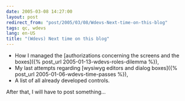```yaml
---
date: 2005-03-08 14:27:00
layout: post
redirect_from: "post/2005/03/08/Wdevs-Next-time-on-this-blog"
tags: qc, wdevs
lang: en-US
title: "(Wdevs) Next time on this blog"
---
```


* How I managed the [authorizations
concerning the screens and the boxes]({% post_url 2005-01-13-wdevs-roles-dilemma %}),
* My last attempts regarding [wysiwyg editors and
dialog boxes]({% post_url 2005-01-06-wdevs-time-passes %}),
* A list of all already developed controls.

After that, I will have to post something...
